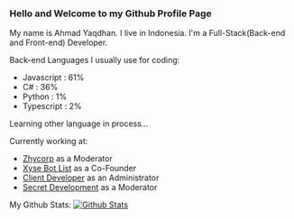 ### Hello and Welcome to my Github Profile Page

My name is Ahmad Yaqdhan. I live in Indonesia. I'm a Full-Stack(Back-end and Front-end) Developer.

Back-end Languages I usually use for coding:

- Javascript : 61%
- C# : 36%
- Python : 1%
- Typescript : 2%

Learning other language in process...


Currently working at:

- [Zhycorp](https://zhycorp.xyz/) as a Moderator
- [Xyse Bot List](https://xysebotlist.ga/) as a Co-Founder
- [Client Developer](https://clientdev.glitch.me/) as an Administrator
- [Secret Development](https://www.secretdev.tech) as a Moderator

My Github Stats:
[![Github Stats](https://github-readme-stats.vercel.app/api?username=Mednoob&show_icons=true&theme=dark)](https://github.com/Mednoob)
